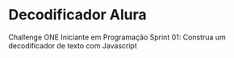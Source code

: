 # Decodificador Alura

Challenge ONE Iniciante em Programação
Sprint 01: Construa um decodificador de texto com Javascript

